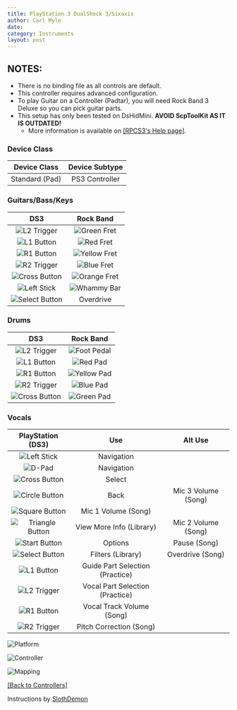 ```yaml
---
title: PlayStation 3 DualShock 3/Sixaxis
author: Carl Mylo
date: 
category: Instruments
layout: post
---
```


## NOTES:

* There is no binding file as all controls are default.
* This controller requires advanced configuration.
* To play Guitar on a Controller (Padtar), you will need Rock Band 3 Deluxe so you can pick guitar parts.
* This setup has only been tested on DsHidMini. **AVOID ScpToolKit AS IT IS OUTDATED!**
	* More information is available on [[RPCS3's Help page]](https://wiki.rpcs3.net/index.php?title=Help:Controller_Configuration#Using_DualShock_3_controller).

### Device Class

| Device Class | Device Subtype |
|:------------------:|:---------------------:|
| Standard (Pad) | PS3 Controller |

### Guitars/Bass/Keys

| **DS3**          | **Rock Band** |
|:------------------:|:---------------------:|
| ![L2 Trigger](https://raw.githubusercontent.com/hmxmilohax/rb3-pc/main/assets/images/btns/ctrls/ps4/l2.png "L2 Trigger") | ![Green Fret](https://raw.githubusercontent.com/hmxmilohax/rb3-pc/main/assets/images/btns/gtrs/gf.png "Green Fret") |
| ![L1 Button](https://raw.githubusercontent.com/hmxmilohax/rb3-pc/main/assets/images/btns/ctrls/ps4/l1.png "L1 Button") | ![Red Fret](https://raw.githubusercontent.com/hmxmilohax/rb3-pc/main/assets/images/btns/gtrs/rf.png "Red Fret") |
| ![R1 Button](https://raw.githubusercontent.com/hmxmilohax/rb3-pc/main/assets/images/btns/ctrls/ps4/r1.png "R1 Button") | ![Yellow Fret](https://raw.githubusercontent.com/hmxmilohax/rb3-pc/main/assets/images/btns/gtrs/yf.png "Yellow Fret") |
| ![R2 Trigger](https://raw.githubusercontent.com/hmxmilohax/rb3-pc/main/assets/images/btns/ctrls/ps4/r2.png "R2 Trigger") | ![Blue Fret](https://raw.githubusercontent.com/hmxmilohax/rb3-pc/main/assets/images/btns/gtrs/bf.png "Blue Fret") |
| ![Cross Button](https://raw.githubusercontent.com/hmxmilohax/rb3-pc/main/assets/images/btns/ctrls/ps4/x.png "Cross Button") | ![Orange Fret](https://raw.githubusercontent.com/hmxmilohax/rb3-pc/main/assets/images/btns/gtrs/of.png "Orange Fret") |
| ![Left Stick](https://raw.githubusercontent.com/hmxmilohax/rb3-pc/main/assets/images/btns/ctrls/ps4/ls.png "Left Stick") | ![Whammy Bar](https://raw.githubusercontent.com/hmxmilohax/rb3-pc/main/assets/images/btns/gtrs/wb.png "Whammy Bar") |
| ![Select Button](https://raw.githubusercontent.com/hmxmilohax/rb3-pc/main/assets/images/btns/ctrls/ps3/sel.png "Select Button") | Overdrive |

### Drums

| **DS3**          | **Rock Band** |
|:------------------:|:---------------------:|
| ![L2 Trigger](https://raw.githubusercontent.com/hmxmilohax/rb3-pc/main/assets/images/btns/ctrls/ps4/l2.png "L2 Trigger") | ![Foot Pedal](https://raw.githubusercontent.com/hmxmilohax/rb3-pc/main/assets/images/btns/drms/rb/kp.png "Foot Pedal") |
| ![L1 Button](https://raw.githubusercontent.com/hmxmilohax/rb3-pc/main/assets/images/btns/ctrls/ps4/l1.png "L1 Button") | ![Red Pad](https://raw.githubusercontent.com/hmxmilohax/rb3-pc/main/assets/images/btns/drms/rb/rp.png "Red Pad") |
| ![R1 Button](https://raw.githubusercontent.com/hmxmilohax/rb3-pc/main/assets/images/btns/ctrls/ps4/r1.png "R1 Button") | ![Yellow Pad](https://raw.githubusercontent.com/hmxmilohax/rb3-pc/main/assets/images/btns/drms/rb/yp.png "Yellow Pad") |
| ![R2 Trigger](https://raw.githubusercontent.com/hmxmilohax/rb3-pc/main/assets/images/btns/ctrls/ps4/r2.png "R2 Trigger") | ![Blue Pad](https://raw.githubusercontent.com/hmxmilohax/rb3-pc/main/assets/images/btns/drms/rb/bp.png "Blue Pad") |
| ![Cross Button](https://raw.githubusercontent.com/hmxmilohax/rb3-pc/main/assets/images/btns/ctrls/ps4/x.png "Cross Button") | ![Green Pad](https://raw.githubusercontent.com/hmxmilohax/rb3-pc/main/assets/images/btns/drms/rb/gp.png "Green Pad") |


### Vocals

| **PlayStation (DS3)** | **Use**                         | **Alt Use**         |
|:---------------------:|:-------------------------------:|:-------------------:|
| ![Left Stick](https://raw.githubusercontent.com/hmxmilohax/rb3-pc/main/assets/images/btns/ctrls/ps3/ls.png "Left Stick") | Navigation |
| ![D-Pad](https://raw.githubusercontent.com/hmxmilohax/rb3-pc/main/assets/images/btns/ctrls/ps3/dp.png "D-Pad") | Navigation |
| ![Cross Button](https://raw.githubusercontent.com/hmxmilohax/rb3-pc/main/assets/images/btns/ctrls/ps3/x.png "Cross Button") | Select                          |
| ![Circle Button](https://raw.githubusercontent.com/hmxmilohax/rb3-pc/main/assets/images/btns/ctrls/ps3/o.png "Circle Button") | Back                            | Mic 3 Volume (Song) |
| ![Square Button](https://raw.githubusercontent.com/hmxmilohax/rb3-pc/main/assets/images/btns/ctrls/ps3/s.png "Square Button") | Mic 1 Volume (Song) |
| ![Triangle Button](https://raw.githubusercontent.com/hmxmilohax/rb3-pc/main/assets/images/btns/ctrls/ps3/t.png "Triangle Button") | View More Info (Library)        | Mic 2 Volume (Song) |
| ![Start Button](https://raw.githubusercontent.com/hmxmilohax/rb3-pc/main/assets/images/btns/ctrls/ps3/sta.png "Start Button") | Options                         | Pause (Song)        |
| ![Select Button](https://raw.githubusercontent.com/hmxmilohax/rb3-pc/main/assets/images/btns/ctrls/ps3/sel.png "Select Button") | Filters (Library)               | Overdrive (Song)    |
| ![L1 Button](https://raw.githubusercontent.com/hmxmilohax/rb3-pc/main/assets/images/btns/ctrls/ps3/l1.png "L1 Button") | Guide Part Selection (Practice) |
| ![L2 Trigger](https://raw.githubusercontent.com/hmxmilohax/rb3-pc/main/assets/images/btns/ctrls/ps3/l2.png "L2 Trigger") | Vocal Part Selection (Practice) |
| ![R1 Button](https://raw.githubusercontent.com/hmxmilohax/rb3-pc/main/assets/images/btns/ctrls/ps3/r1.png "R1 Button") | Vocal Track Volume (Song)       |
| ![R2 Trigger](https://raw.githubusercontent.com/hmxmilohax/rb3-pc/main/assets/images/btns/ctrls/ps3/r2.png "R2 Trigger") | Pitch Correction (Song)         |


![Platform](https://raw.githubusercontent.com/hmxmilohax/rb3-pc/main/assets/images/instruments/plat/ps3.png "Platform") 

![Controller](https://raw.githubusercontent.com/hmxmilohax/rb3-pc/main/assets/images/instruments/cont/ps3ds3controller.png "Controller") 

![Mapping](https://raw.githubusercontent.com/hmxmilohax/rb3-pc/main/assets/images/instruments/maps/ps3ds3mapping.png "Mapping") 

[[Back to Controllers]](https://rb3pc.milohax.org/english/controllers/)

Instructions by [SlothDemon](https://www.youtube.com/@SlothDemon1991)